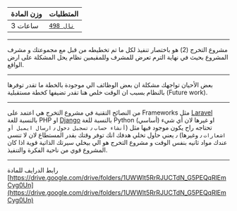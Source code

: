 | وزن المادة | المتطلبات |  
|---|---|  
| 3 ساعات | [`نال 498`](https://infosystems.blog/plan-study/course/IS-498) |

---

مشروع التخرج (2) هو باختصار تنفيذ لكل ما تم تخطيطه من قبل مع مجموعتك و مشرف المشروع بحيث في نهاية الترم تعرض للمشرف
وللمقيمين نظام يحل المشكلة على ارض الواقع.

---

بعض الأحيان تواجهك مشكلة ان بعض الوظائف الي موجودة بالخطة ما تقدر توفرها بالنظام بسبب ان الوقت خلص هنا تقدر تضيفها كخطة
مستقبلية (Future work).

---

من النصائح التقنية في مشروع التخرج هي اعتمد على Frameworks مثل [Laravel](https://laravel.com/) بالنسبة للغة PHP
او [Django](https://www.djangoproject.com/) بالنسبة للغة Python او غيرها لان أي شيء (أساسي) تحتاجه راح يكون موجود فيها
مثل (`أنشاء حساب` ٫ `تسجيل دخول` ٫ `ارسال ايميل أو اشعارات` ٫ وغيرها) ٫ يعني حاول تخلي هدفك انك توفر وقتك بقدر المستطاع
لان لا تنسى عندك مواد ثانيه بنفس الوقت و مشروع التخرج هو الي بيخلي سيرتك الذاتية قوية اذا كان المشروع قوي من ناحية
الفكرة والتنفيذ.

---

رابط الدرايف للمادة
[https://drive.google.com/drive/folders/1UWWlt5RrRJUCTdN_G5PEQqRlEmCyg0Un](https://drive.google.com/drive/folders/1UWWlt5RrRJUCTdN_G5PEQqRlEmCyg0Un)
